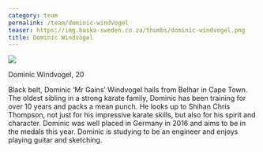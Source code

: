 ```yaml
---
category: team
permalink: /team/dominic-windvogel
teaser: https://img.baska-sweden.co.za/thumbs/dominic-windvogel.png
title: Dominic Windvogel
---
```


[<img src="https://img.baska-sweden.co.za/resized/dominic-windvogel.png" />](https://img.baska-sweden.co.za/original/dominic-windvogel.png)

Dominic Windvogel, 20

Black belt, Dominic ‘Mr Gains’ Windvogel hails from Belhar in Cape Town. The oldest sibling in a strong karate family, Dominic has been training for over 10 years and packs a mean punch. He looks up to Shihan Chris Thompson, not just for his impressive karate skills, but also for his spirit and character. Dominic was well placed in Germany in 2016 and aims to be in the medals this year. Dominic is studying to be an engineer and enjoys playing guitar and sketching.

<!--
[Questionnare Answers](https://drive.google.com/open?id=1n8tQSu8I6K-iTPj4TMNne4tX-TrvIHevle2sYiQfQ5w)
-->
